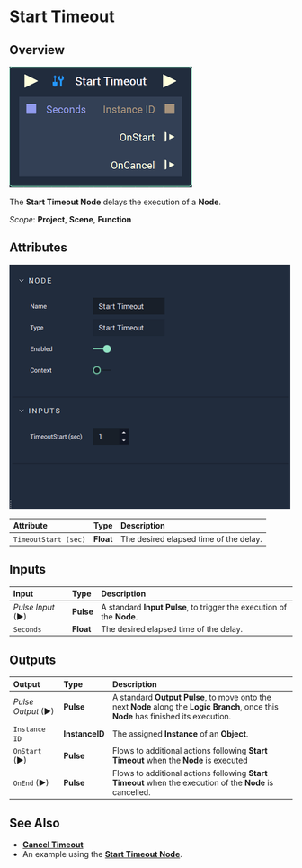 # Start Timeout

## Overview

![The Start Timeout Node.](../../../.gitbook/assets/node-start-timeout2.png)

The **Start Timeout Node** delays the execution of a **Node**.

*Scope*: **Project**, **Scene**, **Function**

## Attributes

![The Start Timeout Node Attributes.](../../../.gitbook/assets/node-start-timeout2-attr.png)

| Attribute | Type | Description |
| :--- | :--- | :--- |
| `TimeoutStart (sec)` | **Float** | The desired elapsed time of the delay. |

## Inputs

| Input | Type | Description |
| :--- | :--- | :--- |
| _Pulse Input_ \(►\) | **Pulse** | A standard **Input Pulse**, to trigger the execution of the **Node**. |
| `Seconds` | **Float** | The desired elapsed time of the delay. |

## Outputs

| Output | Type | Description |
| :--- | :--- | :--- |
| _Pulse Output_ \(►\) | **Pulse** | A standard **Output Pulse**, to move onto the next **Node** along the **Logic Branch**, once this **Node** has finished its execution. |
| `Instance ID` | **InstanceID** | The assigned **Instance** of an **Object**. |
| `OnStart` \(►\) | **Pulse** | Flows to additional actions following **Start Timeout** when the **Node** is executed |
| `OnEnd` \(►\) | **Pulse** | Flows to additional actions following **Start Timeout** when the execution of the **Node** is cancelled. |

## See Also

* [**Cancel Timeout**](canceltimeout.md)
* An example using the [**Start Timeout Node**](https://docs.incari.com/incari-studio/toolbox/flow-control/sequential#execution-order).

